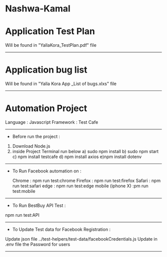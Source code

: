 # Nashwa-Kamal

# Application Test Plan 

Will be found in "YallaKora_TestPlan.pdf" file

------------------------

# Application bug list 

Will be found in "Yalla Kora App _List of bugs.xlxs" file

-----------------------

# Automation Project

Language  : Javascript 
Framework : Test Cafe

-----------------------

* Before run the project :

1) Download Node.js 
2) inside Project Terminal run below 
  a) sudo npm install 
  b) sudo  npm start
  c) npm install testcafe
  d) npm install axios
  e)npm install dotenv
             
--------------------------                    

* To Run Facebook automation on :

  Chrome  : npm run test:chrome 
  Firefox  : npm run test:firefox 
  Safari  : npm run test:safari 
  edge  : npm run test:edge 
  mobile (iphone X)  :pm run test:mobile 

--------------------------------                    
   
* To Run BestBuy API Test :

npm run test:API

-----------------------------               

* To Update Test data for Facebook Registration :

Update json file ../test-helpers/test-data/facebookCredentials.js
Update in .env file the Password for users

------------------------------------------------
